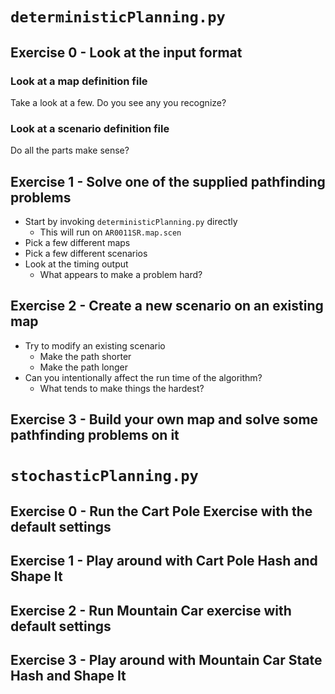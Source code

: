 # `deterministicPlanning.py`

## Exercise 0 - Look at the input format

### Look at a map definition file

Take a look at a few.  Do you see any you recognize?

### Look at a scenario definition file

Do all the parts make sense?

## Exercise 1 - Solve one of the supplied pathfinding problems

* Start by invoking `deterministicPlanning.py` directly
  * This will run on `AR0011SR.map.scen`
* Pick a few different maps
* Pick a few different scenarios
* Look at the timing output
  * What appears to make a problem hard?

## Exercise 2 - Create a new scenario on an existing map
* Try to modify an existing scenario
  * Make the path shorter
  * Make the path longer
* Can you intentionally affect the run time of the algorithm?
  * What tends to make things the hardest?

## Exercise 3 - Build your own map and solve some pathfinding problems on it

# `stochasticPlanning.py`

## Exercise 0 - Run the Cart Pole Exercise with the default settings

## Exercise 1 - Play around with Cart Pole Hash and Shape It

## Exercise 2 - Run Mountain Car exercise with default settings

## Exercise 3 - Play around with Mountain Car State Hash and Shape It